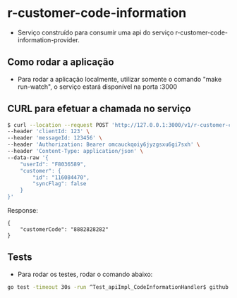 # r-customer-code-information #

- Serviço construído para consumir uma api do serviço r-customer-code-information-provider.

## Como rodar a aplicação ##

- Para rodar a aplicação localmente, utilizar somente o comando "make run-watch", 
o serviço estará disponível na porta :3000

## CURL para efetuar a chamada no serviço ##

```bash
$ curl --location --request POST 'http://127.0.0.1:3000/v1/r-customer-code-information' \
--header 'clientId: 123' \
--header 'messageId: 123456' \
--header 'Authorization: Bearer omcauckqoiy6jyzgsxu6gi7sxh' \
--header 'Content-Type: application/json' \
--data-raw '{
    "userId": "F8036589",
    "customer": {
        "id": "116084470",
        "syncFlag": false
    }
}'
```

Response:
```
{
    "customerCode": "8882828282"
}
```
## Tests ##

- Para rodar os testes, rodar o comando abaixo:

```bash
go test -timeout 30s -run ^Test_apiImpl_CodeInformationHandler$ github.com/danilotadeu/r-customer-code-information/api/codeinformation
```